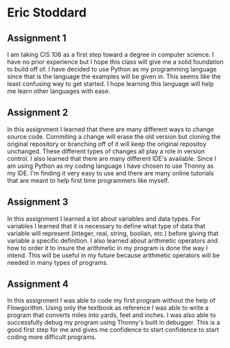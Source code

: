 # Eric Stoddard

## Assignment 1 

I am taking CIS 106 as a first step toward a degree in computer science. I have no prior experience but I hope this class will give me a solid foundation to build off of. I have decided to use Python as my programming language since that is the language the examples will be given in. This seems like the least confusing way to get started. I hope learning this language will help me learn other languages with ease. 

## Assignment 2

In this assignment I learned that there are many different ways to change source code. Commiting a change will erase the old version but cloning the original repository or branching off of it will keep the original repositoy unchanged. These different types of changes all play a role in version control. I also learned that there are many different IDE's available. Since I am using Python as my coding language I have chosen to use Thonny as my IDE. I'm finding it very easy to use and there are many online tutorials that are meant to help first time programmers like myself. 

## Assignment 3

In this assignment I learned a lot about variables and data types. For variables I learned that it is necessary to define what type of data that variable will represent (integer, real, string, boolian, etc.) before giving that variable a specific definition. I also learned about arithmetic operators and how to order it to insure the arithmetic in my program is done the way I intend. This will be useful in my future because arithmetic operators will be needed in many types of programs. 

## Assignment 4

In this assignment I was able to code my first program without the help of Flowgorithm. Using only the textbook as reference I was able to write a program that converts miles into yards, feet and inches. I was also able to successfully debug my program using Thonny's built in debugger. This is a good first step for me and gives me confidence to start confidence to start coding more difficult programs. 
